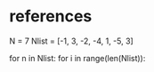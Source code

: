# references
N = 7
Nlist = [-1, 3, -2, -4, 1, -5, 3]

for n in Nlist:
    for i in range(len(Nlist)):
        
